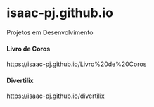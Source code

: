# isaac-pj.github.io
Projetos em Desenvolvimento




<h4>Livro de Coros</h4>
<a>https://isaac-pj.github.io/Livro%20de%20Coros</a>

<h4>Divertilix</h4>
<a>https://isaac-pj.github.io/divertilix</a>
